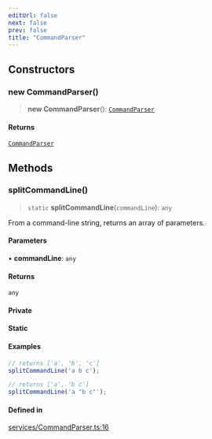 ```yaml
---
editUrl: false
next: false
prev: false
title: "CommandParser"
---
```


## Constructors

### new CommandParser()

> **new CommandParser**(): [`CommandParser`](/api/classes/commandparser/)

#### Returns

[`CommandParser`](/api/classes/commandparser/)

## Methods

### splitCommandLine()

> `static` **splitCommandLine**(`commandLine`): `any`

From a command-line string, returns an array of parameters.

#### Parameters

• **commandLine**: `any`

#### Returns

`any`

#### Private

#### Static

#### Examples

```ts
// returns ['a', 'b', 'c']
splitCommandLine('a b c');
```

```ts
// returns ['a', 'b c']
splitCommandLine('a "b c"');
```

#### Defined in

[services/CommandParser.ts:16](https://github.com/ZumitoTeam/zumito-framework/blob/f77a1e7d4ead227692d81d4d92214a82370f6edc/src/services/CommandParser.ts#L16)
